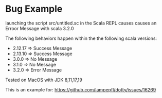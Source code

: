 # Bug Example #
launching the script src/untitled.sc in the Scala REPL causes
causes an Erroor Message with scala 3.2.0

The following behaviors happen within the the following scala versions:

- 2.12.17 => Success Message
- 2.13.10 => Success Message
- 3.0.0 => No Message
- 3.1.0 => No Message
- 3.2.0 => Error Message

Tested on MacOS with JDK 8,11,17,19

This is an example for: https://github.com/lampepfl/dotty/issues/16269

